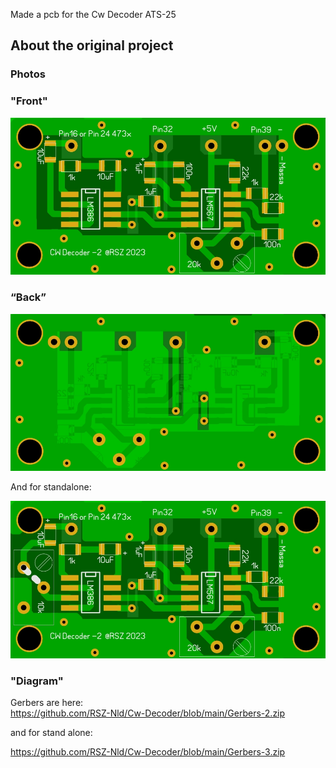 Made a  pcb for the Cw Decoder ATS-25
## About the original project

### Photos
### "Front"
![Photo 010]( https://github.com/RSZ-Nld/Cw-Decoder/blob/main/Front.JPG)
### “Back”
![Photo 1]( https://github.com/RSZ-Nld/Cw-Decoder/blob/main/Back.JPG)

And for standalone:

![Photo 11](https://github.com/RSZ-Nld/Cw-Decoder/blob/main/Front-3.JPG)


### "Diagram"





Gerbers are here:  
https://github.com/RSZ-Nld/Cw-Decoder/blob/main/Gerbers-2.zip

and for stand alone:

https://github.com/RSZ-Nld/Cw-Decoder/blob/main/Gerbers-3.zip
